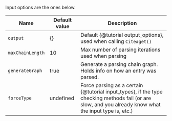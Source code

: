 Input options are the ones below.

| Name             | Default value | Description                                                            |
|------------------|---------------|------------------------------------------------------------------------|
| `output`         | {}            | Default {@tutorial output_options}, used when calling `Cite#get()`                 |
| `maxChainLength` | 10            | Max number of parsing iterations used when parsing                     |
| `generateGraph`  | true          | Generate a parsing chain graph. Holds info on how an entry was parsed. |
| `forceType`      | undefined     | Force parsing as a certain {@tutorial input_types}, if the type checking methods fail (or are slow, and you already know what the input type is, etc.) |
